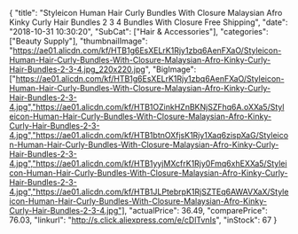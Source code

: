 {
	"title": "Styleicon Human Hair Curly Bundles With Closure Malaysian Afro Kinky Curly Hair Bundles 2 3 4 Bundles With Closure Free Shipping",
	"date": "2018-10-31 10:30:20",
	"SubCat": ["Hair & Accessories"],
	"categories": ["Beauty Supply"],
	"thumbnailImage": "https://ae01.alicdn.com/kf/HTB1g6EsXELrK1Rjy1zbq6AenFXaO/Styleicon-Human-Hair-Curly-Bundles-With-Closure-Malaysian-Afro-Kinky-Curly-Hair-Bundles-2-3-4.jpg_220x220.jpg",
	"BigImage": ["https://ae01.alicdn.com/kf/HTB1g6EsXELrK1Rjy1zbq6AenFXaO/Styleicon-Human-Hair-Curly-Bundles-With-Closure-Malaysian-Afro-Kinky-Curly-Hair-Bundles-2-3-4.jpg","https://ae01.alicdn.com/kf/HTB1OZinkHZnBKNjSZFhq6A.oXXa5/Styleicon-Human-Hair-Curly-Bundles-With-Closure-Malaysian-Afro-Kinky-Curly-Hair-Bundles-2-3-4.jpg","https://ae01.alicdn.com/kf/HTB1btnOXfjsK1Rjy1Xaq6zispXaG/Styleicon-Human-Hair-Curly-Bundles-With-Closure-Malaysian-Afro-Kinky-Curly-Hair-Bundles-2-3-4.jpg","https://ae01.alicdn.com/kf/HTB1yyjMXcfrK1Rjy0Fmq6xhEXXa5/Styleicon-Human-Hair-Curly-Bundles-With-Closure-Malaysian-Afro-Kinky-Curly-Hair-Bundles-2-3-4.jpg","https://ae01.alicdn.com/kf/HTB1JLPtebrpK1RjSZTEq6AWAVXaX/Styleicon-Human-Hair-Curly-Bundles-With-Closure-Malaysian-Afro-Kinky-Curly-Hair-Bundles-2-3-4.jpg"],
	"actualPrice": 36.49,
	"comparePrice": 76.03,
	"linkurl": "http://s.click.aliexpress.com/e/cDlTvnIs",
	"inStock": 67
}
